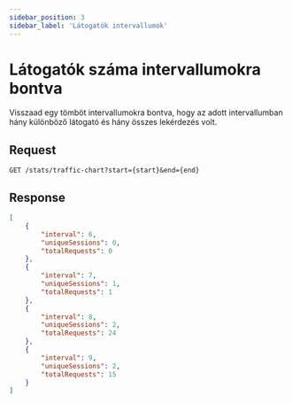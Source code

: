 ```yaml
---
sidebar_position: 3
sidebar_label: 'Látogatók intervallumok'
---
```


# Látogatók száma intervallumokra bontva

Visszaad egy tömböt intervallumokra bontva, hogy az adott intervallumban hány különböző látogató és hány összes lekérdezés volt.

## Request
`GET /stats/traffic-chart?start={start}&end={end}`

## Response
```json
[
    {
        "interval": 6,
        "uniqueSessions": 0,
        "totalRequests": 0
    },
    {
        "interval": 7,
        "uniqueSessions": 1,
        "totalRequests": 1
    },
    {
        "interval": 8,
        "uniqueSessions": 2,
        "totalRequests": 24
    },
    {
        "interval": 9,
        "uniqueSessions": 2,
        "totalRequests": 15
    }
]
``` 